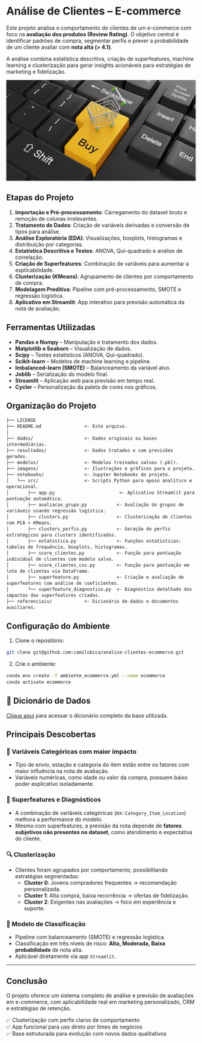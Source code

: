 # Análise de Clientes – E-commerce

Este projeto analisa o comportamento de clientes de um e-commerce com foco na **avaliação dos produtos (Review Rating)**. O objetivo central é identificar padrões de compra, segmentar perfis e prever a probabilidade de um cliente avaliar com **nota alta (> 4.1)**.

A análise combina estatística descritiva, criação de superfeatures, machine learning e clusterização para gerar insights acionáveis para estratégias de marketing e fidelização.

![imagem ilustrativa](imagens/ecommerce_imagem.jpg)

## Etapas do Projeto

1. **Importação e Pré-processamento**: Carregamento do dataset bruto e remoção de colunas irrelevantes.
2. **Tratamento de Dados**: Criação de variáveis derivadas e conversão de tipos para análise.
3. **Análise Exploratória (EDA)**: Visualizações, boxplots, histogramas e distribuição por categorias.
4. **Estatística Descritiva e Testes**: ANOVA, Qui-quadrado e análise de correlação.
5. **Criação de Superfeatures**: Combinação de variáveis para aumentar a explicabilidade.
6. **Clusterização (KMeans)**: Agrupamento de clientes por comportamento de compra.
7. **Modelagem Preditiva**: Pipeline com pré-processamento, SMOTE e regressão logística.
8. **Aplicativo em Streamlit**: App interativo para previsão automática da nota de avaliação.

## Ferramentas Utilizadas

- **Pandas e Numpy** – Manipulação e tratamento dos dados.
- **Matplotlib e Seaborn** – Visualização de dados.
- **Scipy** – Testes estatísticos (ANOVA, Qui-quadrado).
- **Scikit-learn** – Modelos de machine learning e pipeline.
- **Imbalanced-learn (SMOTE)** – Balanceamento da variável alvo.
- **Joblib** – Serialização do modelo final.
- **Streamlit** – Aplicação web para previsão em tempo real.
- **Cycler** – Personalização da paleta de cores nos gráficos.

## Organização do Projeto

```
├── LICENSE
├── README.md                <- Este arquivo.
│
├── dados/                   <- Dados originais ou bases intermediárias.
├── resultados/              <- Dados tratados e com previsões geradas.
├── modelos/                 <- Modelos treinados salvos (.pkl).
├── imagens/                 <- Ilustrações e gráficos para o projeto.
├── notebooks/               <- Jupyter Notebooks do projeto.
│   └── src/                 <- Scripts Python para apoio analítico e operacional.
│       ├── app.py                        <- Aplicativo Streamlit para pontuação automática.
│       ├── avaliacao_grupo.py           <- Avaliação de grupos de variáveis usando regressão logística.
│       ├── clusters.py                  <- Clusterização de clientes com PCA + KMeans.
│       ├── clusters_perfis.py           <- Geração de perfis estratégicos para clusters identificados.
│       ├── estatistica.py               <- Funções estatísticas: tabelas de frequência, boxplots, histogramas.
│       ├── score_clientes.py            <- Função para pontuação individual de clientes com modelo salvo.
│       ├── score_clientes_csv.py        <- Função para pontuação em lote de clientes via DataFrame.
│       ├── superfeature.py              <- Criação e avaliação de superfeatures com análise de coeficientes.
│       └── superfeature_diagnostico.py  <- Diagnóstico detalhado dos impactos das superfeatures criadas.
├── referenciais/            <- Dicionário de dados e documentos auxiliares.
```

## Configuração do Ambiente

1. Clone o repositório:

```bash
git clone git@github.com:camilobica/analise-clientes-ecommerce.git
```

2. Crie o ambiente:

```bash
conda env create -f ambiente_ecommerce.yml --name ecommerce
conda activate ecommerce
```

## 📑 Dicionário de Dados

[Clique aqui](referenciais/dicionario_dados.md) para acessar o dicionário completo da base utilizada.

## Principais Descobertas

### 🎯 Variáveis Categóricas com maior impacto

- Tipo de envio, estação e categoria do item estão entre os fatores com maior influência na nota de avaliação.
- Variáveis numéricas, como idade ou valor da compra, possuem baixo poder explicativo isoladamente.

### 🔧 Superfeatures e Diagnósticos

- A combinação de variáveis categóricas (ex: `Category_Item_Location`) melhora a performance do modelo.
- Mesmo com superfeatures, a previsão da nota depende de **fatores subjetivos não presentes no dataset**, como atendimento e expectativa do cliente.

### 🔍 Clusterização

- Clientes foram agrupados por comportamento, possibilitando estratégias segmentadas:
  - **Cluster 0**: Jovens compradores frequentes → recomendação personalizada.
  - **Cluster 1**: Alta compra, baixa recorrência → ofertas de fidelização.
  - **Cluster 2**: Exigentes nas avaliações → foco em experiência e suporte.

### 🤖 Modelo de Classificação

- Pipeline com balanceamento (SMOTE) e regressão logística.
- Classificação em três níveis de risco: **Alta, Moderada, Baixa probabilidade** de nota alta.
- Aplicável diretamente via app `Streamlit`.

---

## Conclusão

O projeto oferece um sistema completo de análise e previsão de avaliações em e-commerce, com aplicabilidade real em marketing personalizado, CRM e estratégias de retenção.

✅ Clusterização com perfis claros de comportamento  
✅ App funcional para uso direto por times de negócios  
✅ Base estruturada para evolução com novos dados qualitativos
